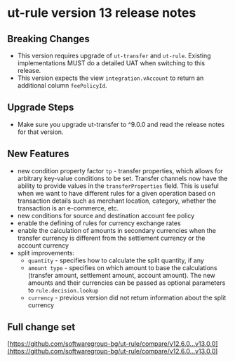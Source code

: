 # ut-rule version 13 release notes

## Breaking Changes

- This version requires upgrade of `ut-transfer` and `ut-rule`.
  Existing implementations MUST do a detailed UAT when switching to this release.
- This version expects the view `integration.vAccount` to return an additional column
  `feePolicyId`.

## Upgrade Steps

- Make sure you upgrade ut-transfer to ^9.0.0 and read the release notes
  for that version.

## New Features

- new condition property factor `tp` - transfer properties, which allows for
  arbitrary key-value conditions to be set. Transfer channels now have the
  ability to provide values in the `transferProperties` field. This is useful
  when we want to have different rules for a given operation based on
  transaction details such as merchant location, category, whether the
  transaction is an e-commerce, etc.
- new conditions for source and destination account fee policy
- enable the defining of rules for currency exchange rates
- enable the calculation of amounts in secondary currencies when
  the transfer currency is different from the settlement currency
  or the account currency
- split improvements:
  - `quantity` - specifies how to calculate the split quantity, if any
  - `amount type` - specifies on which amount to base the calculations
    (transfer amount, settlement amount, account amount). The new amounts
    and their currencies can be passed as optional parameters to `rule.decision.lookup`
  - `currency` - previous version did not return information about
    the split currency

## Full change set

[https://github.com/softwaregroup-bg/ut-rule/compare/v12.6.0...v13.0.0](https://github.com/softwaregroup-bg/ut-rule/compare/v12.6.0...v13.0.0)
